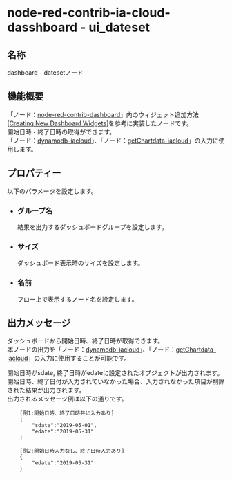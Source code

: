 # node-red-contrib-ia-cloud-dasshboard - ui_dateset

## 名称
dashboard - datesetノード


## 機能概要

「ノード：[node-red-contrib-dashboard](https://github.com/node-red/node-red-dashboard)」内のウィジェット追加方法[[Creating New Dashboard Widgets](https://github.com/node-red/node-red-dashboard/wiki/Creating-New-Dashboard-Widgets)]を参考に実装したノードです。  
開始日時・終了日時の取得ができます。  
「ノード：[dynamodb-iacloud](https://github.com/ia-cloud/node-red-contrib-ia-cloud-dashboard/tree/master/dynamodb-iacloud)」、「ノード：[getChartdata-iacloud](https://github.com/ia-cloud/node-red-contrib-ia-cloud-dashboard/tree/master/getchartdata-iacloud)」の入力に使用します。  


## プロパティー

以下のパラメータを設定します。

- ### グループ名
  結果を出力するダッシュボードグループを設定します。

- ### サイズ
  ダッシュボード表示時のサイズを設定します。

- ### 名前
  フロー上で表示するノード名を設定します。


## 出力メッセージ
ダッシュボードから開始日時、終了日時が取得できます。  
本ノードの出力を「ノード：[dynamodb-iacloud](https://github.com/ia-cloud/node-red-contrib-ia-cloud-dashboard/tree/master/dynamodb-iacloud)」、「ノード：[getChartdata-iacloud](https://github.com/ia-cloud/node-red-contrib-ia-cloud-dashboard/tree/master/getchartdata-iacloud)」の入力に使用することが可能です。

開始日時がsdate, 終了日時がedateに設定されたオブジェクトが出力されます。  
開始日時、終了日付が入力されていなかった場合、入力されなかった項目が削除された結果が出力されます。  
出力されるメッセージ例は以下の通りです。    

        [例1:開始日時、終了日時共に入力あり]
        {
            "sdate":"2019-05-01",
            "edate":"2019-05-31"
        }

        [例2:開始日時入力なし、終了日時入力あり]
        {
            "edate":"2019-05-31"
        }
   
